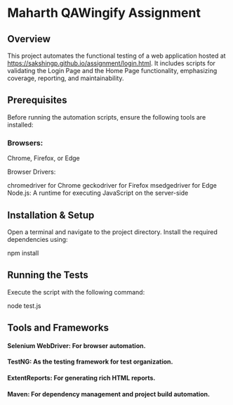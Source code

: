 # Maharth QAWingify Assignment

## Overview

This project automates the functional testing of a web application hosted at https://sakshingp.github.io/assignment/login.html. 
It includes scripts for validating the Login Page and the Home Page functionality, emphasizing coverage, reporting, and maintainability.

## Prerequisites
Before running the automation scripts, ensure the following tools are installed:

### Browsers: 
Chrome, Firefox, or Edge

Browser Drivers:

chromedriver for Chrome
geckodriver for Firefox
msedgedriver for Edge
Node.js: A runtime for executing JavaScript on the server-side

## Installation & Setup
Open a terminal and navigate to the project directory.
Install the required dependencies using:

npm install


## Running the Tests
Execute the script with the following command:


node test.js

## Tools and Frameworks

#### Selenium WebDriver: For browser automation.

#### TestNG: As the testing framework for test organization.

#### ExtentReports: For generating rich HTML reports.

#### Maven: For dependency management and project build automation.
